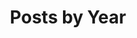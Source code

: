 ---
title: "Posts by Year"
excerpt: "All posts, events, and courses by Year on 🦕 nanosaur"
permalink: /posts/
layout: posts
author_profile: false
classes: wide
header:
  overlay_color: "#000"
  overlay_filter: "0.5"
  overlay_image: /assets/images/tutorial.jpg
  teaser: /assets/images/tutorial.jpg
  actions:
    - label: "🗃️ by Category"
      url: "/categories"
    - label: "📑 by Tags"
      url: "/tags"
sidebar:
  - nav: "about"
---